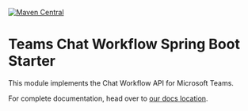 [![Maven Central](https://img.shields.io/maven-central/v/org.finos.symphony.toolkit/symphony-java-toolkit)](https://search.maven.org/search?q=org.finos.symphony.toolkit)

# Teams Chat Workflow Spring Boot Starter

This module implements the Chat Workflow API for Microsoft Teams. 

For complete documentation, head over to [our docs location](https://robmoffat.github.io/spring-bot-docs).

